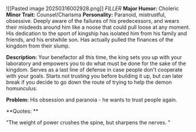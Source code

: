 ![[Pasted image 20250316002928.png]]
*FILLER*
**Major Humor:** Choleric
**Minor Trait:** Counsel/Charisma
**Personality:**  Paranoid, mistrustful, obsessive. Deeply aware of the failures of his predecessors, and wears their misdeeds around him like a noose that could pull loose at any moment. His dedication to the sport of kingship has isolated him from his family and friends, and his erstwhile son. Has actually pulled the finances of the kingdom from their slump. 

**Description:** Your benefactor all this time, the king sets you up with your laboratory and empowers you to do what must be done for the sake of the kingdom. Serves as a last line of defense in case people don't cooperate with your goals. Starts not trusting you before building it up, but can later break if you decide to go down the route of trying to help the demon homunculus. 

**Problem:** His obsession and paranoia - he wants to trust people again.

**Quotes: **

"The weight of power crushes the spine, but sharpens the nerves. "

